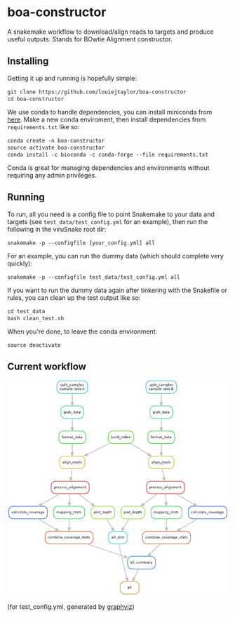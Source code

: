 # boa-constructor
A snakemake workflow to download/align reads to targets and produce useful outputs. Stands for BOwtie Alignment constructor.

## Installing

Getting it up and running is hopefully simple:

    git clone https://github.com/louiejtaylor/boa-constructor
    cd boa-constructor
    
We use conda to handle dependencies, you can install miniconda from [here](https://conda.io/miniconda.html). Make a new conda enviroment, then install dependencies from `requirements.txt` like so:
    
    conda create -n boa-constructor
    source activate boa-constructor
    conda install -c bioconda -c conda-forge --file requirements.txt 
    
Conda is great for managing dependencies and environments without requiring any admin privileges.

## Running

To run, all you need is a config file to point Snakemake to your data and targets (see `test_data/test_config.yml` for an example), then run the following in the viruSnake root dir:

    snakemake -p --configfile [your_config.yml] all
    
For an example, you can run the dummy data (which should complete very quickly):

    snakemake -p --configfile test_data/test_config.yml all
    
If you want to run the dummy data again after tinkering with the Snakefile or rules, you can clean up the test output like so:

    cd test_data
    bash clean_test.sh

When you're done, to leave the conda environment:

    source deactivate

## Current workflow 

![directed acyclic graph of workflow](assets/dag.png)

(for test_config.yml, generated by [graphviz](https://www.graphviz.org/doc/info/lang.html))
